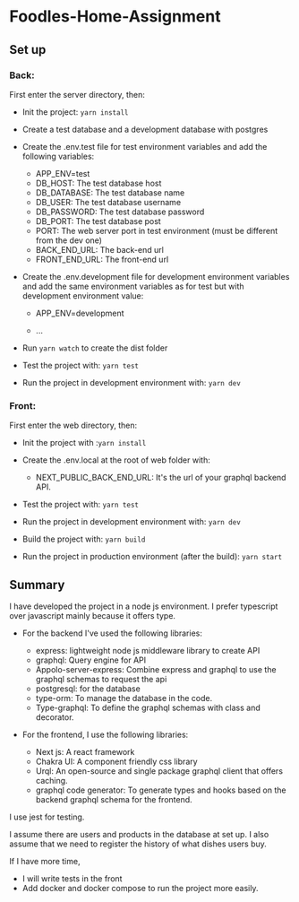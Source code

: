 # Foodles-Home-Assignment

## Set up

### Back:

First enter the server directory, then:

- Init the project: `yarn install`

- Create a test database and a development database with postgres

- Create the .env.test file for test environment variables and add the following variables:

  - APP_ENV=test
  - DB_HOST: The test database host
  - DB_DATABASE: The test database name
  - DB_USER: The test database username
  - DB_PASSWORD: The test database password
  - DB_PORT: The test database post
  - PORT: The web server port in test environment (must be different from the dev one)
  - BACK_END_URL: The back-end url
  - FRONT_END_URL: The front-end url

- Create the .env.development file for development environment variables and add the same environment variables as for test but with development environment value:

  - APP_ENV=development

  - ...

- Run ```yarn watch``` to create the dist folder

- Test the project with: `yarn test`

- Run the project in development environment with: `yarn dev`

### Front:

First enter the web directory, then:

- Init the project with :`yarn install`

- Create the .env.local at the root of web folder with:

  - NEXT_PUBLIC_BACK_END_URL: It's the url of your graphql backend API.

- Test the project with: `yarn test`

- Run the project in development environment with: `yarn dev`

- Build the project with: `yarn build`

- Run the project in production environment (after the build): `yarn start`


## Summary

I have developed the project in a node js environment. I prefer typescript over javascript mainly because it offers type.

- For the backend I've used the following libraries:

  - express: lightweight node js middleware library to create API
  - graphql: Query engine for API
  - Appolo-server-express: Combine express and graphql to use the graphql schemas to request the api
  - postgresql: for the database
  - type-orm: To manage the database in the code.
  - Type-graphql: To define the graphql schemas with class and decorator.

- For the frontend, I use the following libraries:
  - Next js: A react framework
  - Chakra UI: A component friendly css library
  - Urql: An open-source and single package graphql client that offers caching.
  - graphql code generator: To generate types and hooks based on the backend graphql schema for the frontend.

I use jest for testing.

I assume there are users and products in the database at set up.
I also assume that we need to register the history of what dishes users buy.

If I have more time, 
- I will write tests in the front
- Add docker and docker compose to run the project more easily.
